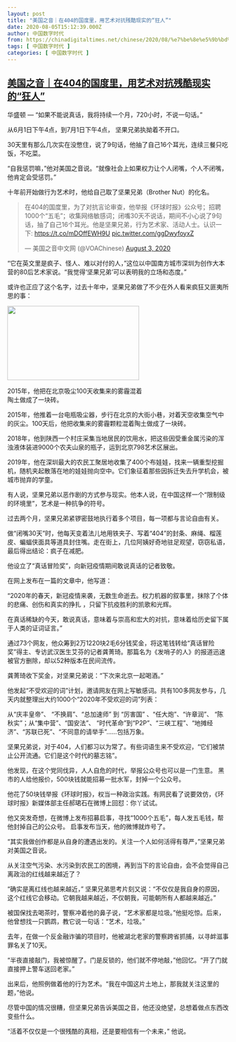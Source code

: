 ```yaml
---
layout: post
title: "美国之音｜在404的国度里，用艺术对抗残酷现实的“狂人”"
date: 2020-08-05T15:12:39.000Z
author: 中国数字时代
from: https://chinadigitaltimes.net/chinese/2020/08/%e7%be%8e%e5%9b%bd%e4%b9%8b%e9%9f%b3%ef%bd%9c%e5%9c%a8404%e7%9a%84%e5%9b%bd%e5%ba%a6%e9%87%8c%ef%bc%8c%e7%94%a8%e8%89%ba%e6%9c%af%e5%af%b9%e6%8a%97%e6%ae%8b%e9%85%b7%e7%8e%b0%e5%ae%9e%e7%9a%84/
tags: [ 中国数字时代 ]
categories: [ 中国数字时代 ]
---
```

<!--1596640359000-->
[美国之音｜在404的国度里，用艺术对抗残酷现实的“狂人”](https://chinadigitaltimes.net/chinese/2020/08/%e7%be%8e%e5%9b%bd%e4%b9%8b%e9%9f%b3%ef%bd%9c%e5%9c%a8404%e7%9a%84%e5%9b%bd%e5%ba%a6%e9%87%8c%ef%bc%8c%e7%94%a8%e8%89%ba%e6%9c%af%e5%af%b9%e6%8a%97%e6%ae%8b%e9%85%b7%e7%8e%b0%e5%ae%9e%e7%9a%84/)
------

<div>
<p>华盛顿 — “如果不能说真话，我将持续一个月，720小时，不说一句话。”</p><p>从6月1日下午4点，到7月1日下午4点， 坚果兄弟执拗着不开口。</p><p>30天里有那么几次实在没憋住，说了9句话，他抽了自己16个耳光，连续三餐只吃饭，不吃菜。</p><p>“自我惩罚嘛，”他对美国之音说。“就像社会上如果权力让个人闭嘴，个人不闭嘴，他肯定会受惩罚。”</p><p>十年前开始做行为艺术时，他给自己取了坚果兄弟（Brother Nut）的化名。</p><blockquote class="twitter-tweet" data-width="550" data-dnt="true"><p lang="zh" dir="ltr">在404的国度里，为了对抗言论审查，他举报《环球时报》公众号；招聘1000个“五毛”；收集网络敏感词；闭嘴30天不说话，期间不小心说了9句话，抽了自己16个耳光。他是坚果兄弟，行为艺术家、活动人士。认识一下: <a href="https://t.co/mDOffEWH9U">https://t.co/mDOffEWH9U</a> <a href="https://t.co/ggDwyfoyxZ">pic.twitter.com/ggDwyfoyxZ</a></p><p>&mdash; 美国之音中文网 (@VOAChinese) <a href="https://twitter.com/VOAChinese/status/1290424394729357317?ref_src=twsrc%5Etfw">August 3, 2020</a></p></blockquote><p><script async src="https://platform.twitter.com/widgets.js" charset="utf-8"></script></p><p>“它在英文里是疯子、怪人、难以对付的人，”这位以中国南方城市深圳为创作大本营的80后艺术家说。“我觉得‘坚果兄弟’可以表明我的立场和态度。”</p><p>或许也正应了这个名字，过去十年中，坚果兄弟做了不少在外人看来疯狂又匪夷所思的事：</p><div id="attachment_651782" style="width: 310px" class="wp-caption alignleft"><img aria-describedby="caption-attachment-651782" class="size-medium wp-image-651782" src="https://chinadigitaltimes.net/chinese/files/2020/08/坚果兄弟-300x169.jpg" alt="" width="300" height="169" srcset="https://chinadigitaltimes.net/chinese/files/2020/08/坚果兄弟-300x169.jpg 300w, https://chinadigitaltimes.net/chinese/files/2020/08/坚果兄弟.jpg 600w" sizes="(max-width: 300px) 100vw, 300px" /><p id="caption-attachment-651782" class="wp-caption-text">2015年，他把在北京吸尘100天收集来的雾霾混着陶土做成了一块砖。</p></div><p>2015年，他推着一台电瓶吸尘器，步行在北京的大街小巷，对着天空收集空气中的灰尘。100天后，他把收集来的雾霾颗粒混着陶土做成了一块砖。</p><p>2018年，他到陕西一个村庄采集当地居民的饮用水，把这些因受重金属污染的浑浊液体装进9000个农夫山泉的瓶子，运到北京798艺术区展出。</p><p>2019年，他在深圳最大的农民工聚居地收集了400个布娃娃，找来一辆重型挖掘机，随机夹起散落在地的娃娃抛向空中。它们象征着那些因拆迁失去升学机会，被城市抛弃的学童。</p><p>有人说，坚果兄弟以恶作剧的方式参与现实。他本人说，在中国这样一个“限制级的环境里”，艺术是一种抗争的符号。</p><p>过去两个月，坚果兄弟紧锣密鼓地执行着多个项目，每一项都与言论自由有关。</p><p>做“闭嘴30天”时，他每天变着法儿地用铁夹子、写着“404”的封条、麻绳、榴莲皮、蝙蝠侠面具等道具封住嘴。走在街上，几位阿姨好奇地驻足观望，窃窃私语，最后得出结论：疯子在减肥。</p><p>他设立了“真话冒险奖”，向新冠疫情期间敢说真话的记者致敬。</p><p>在网上发布在一篇的文章中，他写道：</p><p>“2020年的春天，新冠疫情来袭，无数生命逝去。权力机器的叙事里，抹除了个体的悲痛、创伤和真实的挣扎 ，只留下抗疫胜利的凯歌和光辉。</p><p>在真话稀缺的今天，敢说真话，意味着与崇高和宏大的对抗，意味着给历史留下属于人类的证词证言。”</p><p>通过73个网友，他众筹到2万1220块2毛6分钱奖金，将这笔钱转给“真话冒险奖”得主、专访武汉医生艾芬的记者龚菁琦。那篇名为《发哨子的人》的报道迅速被官方删除，却以52种版本在民间流传。</p><p>龚菁琦收下奖金，对坚果兄弟说：“下次来北京一起喝酒。”</p><p>他发起“不受欢迎的词”计划，邀请网友在网上写敏感词。共有100多网友参与，几天内就整理出大约1000个“2020年不受欢迎的词”列表：</p><p>从“庆丰皇帝”、 “不换肩”、“总加速师” 到 “厉害国” 、“任大炮”、“许章润”、 “陈秋实”；从“集中营”、“国安法”、 “时代革命”到“P2P”、“三峡工程”、“地摊经济”、“苏联已死”、“不同意的请举手”……包括万象。</p><p>坚果兄弟说，对于404，人们都习以为常了。有些词语生来不受欢迎，“它们被禁止公开流通。它们是这个时代的墓志铭”。</p><p>他发现，在这个党同伐异，人人自危的时代，举报公众号也可以是一门生意。 黑市的人给他报价，500块钱就能招募一批水军，封掉一个公众号。</p><p>他花了50块钱举报《环球时报》，权当一种政治实践。有网民看了说要效仿，《环球时报》新媒体部主任郝珺石在微博上回怼：你丫试试。</p><p>他又突发奇想，在微博上发布招募启事，寻找“1000个五毛”，每人发五毛钱，帮他封掉自己的公众号。 启事发布当天，他的微博就炸号了。</p><p>“其实我做创作都是从自身的遭遇出发的。关注一个人如何活得有尊严，”坚果兄弟对美国之音说。</p><p>从关注空气污染、水污染到农民工的困境，再到当下的言论自由，会不会觉得自己离政治的红线越来越近了？</p><p>“确实是离红线也越来越近，” 坚果兄弟思考片刻又说：“不仅仅是我自身的原因，这个红线它会移动。它朝我越来越近，不仅朝我，可能朝所有人都越来越近。”</p><p>被国保找去喝茶时，警察冲着他的鼻子说，“艺术家都是垃圾。”他挺吃惊。后来，他曾想找一只鹦鹉，教它说一句话：“艺术，垃圾。”</p><p>去年，在做一个反金融诈骗的项目时，他被湖北老家的警察跨省抓捕，以寻衅滋事罪名关了10天。</p><p>“半夜直接敲门，我被惊醒了。门是反锁的，他们就不停地敲，”他回忆。“开了门就直接押上警车送回老家。”</p><p>出来后，他照例做着他的行为艺术。“我在中国这片土地上，那我就关注这里的题，”他说。</p><p>尽管中国的情况很糟，但坚果兄弟告诉美国之音，他还没绝望，总想着做点东西改变些什么。</p><p>“活着不仅仅是一个很残酷的真相，还是要相信有一个未来，” 他说。</p>
</div>
